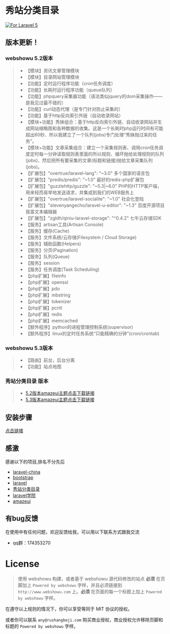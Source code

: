 # 秀站分类目录

[![For Laravel 5][badge_laravel]][link-github-repo]

## 版本更新！
### webshowu 5.2版本
>* 【模块】资讯文章管理模块
>* 【模块】目录网站管理模块
>* 【功能】定时运行程序功能（cron任务调度）
>* 【功能】长耗时运行程序功能（queue队列）
>* 【功能】phpquery采集器功能（语法类似jquery的dom采集操作——是我见过最不错的）
>* 【功能】curl动态代理（是专门针对防止采集的）
>* 【功能】基于http反向索引外链（自动收录网站）
>* 【模块+功能】秀妹组合：基于http反向索引外链、自动收录网站并生成网站缩略图和各种数据的收集。这是一个长耗时php运行时间有可能超出60秒、所以我建立了一个队列(jobs)专门处理“秀妹抛过来的任务”。
>* 【模块+功能】文章采集组合：建立一个采集规则表、调用cron任务调度定时每一分钟读取规则表里面的所以规则、循环抛给处理规则的队列(jobs)、然后把所有要采集的文章(标题和链接)抛给文章采集队列(jobs)。
>* 【扩展包】"overtrue/laravel-lang": "~3.0" 多个国家的语言包
>* 【扩展包】"predis/predis": "~1.0" 最好的redis-php扩展包
>* 【扩展包】"guzzlehttp/guzzle": "~5.3|~6.0" PHP的HTTP客户端，用来轻而易举地发送请求，并集成到我们的WEB服务上
>* 【扩展包】"overtrue/laravel-socialite": "~1.0" 社会化登陆
>* 【扩展包】"stevenyangecho/laravel-u-editor": "~1.3" 百度开源项目我富文本编辑器
>* 【扩展包】"zgldh/qiniu-laravel-storage": "^0.4.2" 七牛云存储SDK
>* 【服务】artisan工具(Artisan Console)
>* 【服务】缓存(Cache)
>* 【服务】文件系统/云存储(Filesystem / Cloud Storage)
>* 【服务】辅助函数(Helpers)
>* 【服务】分页(Pagination)
>* 【服务】队列(Queue)
>* 【服务】session
>* 【服务】任务调度(Task Scheduling)
>* 【php扩展】fileinfo
>* 【php扩展】openssl
>* 【php扩展】pdo
>* 【php扩展】mbstring
>* 【php扩展】tokenizer
>* 【php扩展】pcntl
>* 【php扩展】redis
>* 【php扩展】memcached
>* 【额外程序】python的进程管理控制系统(supervisor)
>* 【额外程序】linux的定时任务系统“只能精确的分钟”(cron/crontab)

### webshowu 5.3版本
>* 【路由】前台，后台分离
>* 【功能】站点地图

### 秀站分类目录 版本
>* [5.2版本amazeui主题点击下载链接](https://github.com/lambq/webshowu/releases/tag/v1.0)
>* [5.3版本amazeui主题点击下载链接](https://github.com/lambq/webshowu/releases/tag/v2.0)

## 安装步骤
[点击链接](https://github.com/lambq/webshowu/wiki/%E5%AE%89%E8%A3%85%E5%8F%8A%E9%85%8D%E7%BD%AE)

## 感激

感谢以下的项目,排名不分先后

* [laravel-china](https://laravel-china.org)
* [bootstrap](http://www.bootcss.com)
* [laravel](http://www.leravel.com)
* [秀站分类目录](http://www.webshowu.com)
* [laravel学院](http://laravelacademy.org)
* [amazeui](http://amazeui.org)

## 有bug反馈
在使用中有任何问题，欢迎反馈给我，可以用以下联系方式跟我交流

* qq群：174353270

# License

> 使用 webshowu 构建，或者基于 webshowu 源代码修改的站点 **必须** 在页脚加上 `Powered by webshowu` 字样，并且必须链接到 `http://www.webshowu.com` 上。**必须** 在页面的每一个标题上加上 `Powered by webshowu` 字样。

在遵守以上规则的情况下，你可以享受等同于 MIT 协议的授权。

或者你可以联系 `any@rushangkeji.com` 购买商业授权，商业授权允许移除页脚和标题的 `Powered by webshowu` 字样。

[badge_laravel]:      https://img.shields.io/badge/laravel-5.*-green.svg
[link-github-repo]:   https://github.com/lambq/webshowu